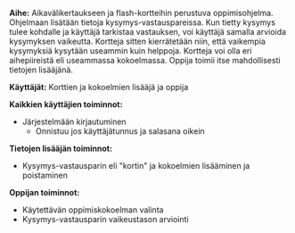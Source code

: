 **Aihe:** Aikavälikertaukseen ja flash-kortteihin perustuva oppimisohjelma. Ohjelmaan lisätään tietoja kysymys-vastauspareissa. Kun tietty kysymys tulee kohdalle ja käyttäjä tarkistaa vastauksen, voi käyttäjä samalla arvioida kysymyksen vaikeutta. Kortteja sitten kierrätetään niin, että vaikempia kysymyksiä kysytään useammin kuin helppoja. Kortteja voi olla eri aihepiireistä eli useammassa kokoelmassa. Oppija toimii itse mahdollisesti tietojen lisääjänä.

**Käyttäjät:** Korttien ja kokoelmien lisääjä ja oppija

**Kaikkien käyttäjien toiminnot:** 
- Järjestelmään kirjautuminen
  - Onnistuu jos käyttäjätunnus ja salasana oikein

**Tietojen lisääjän toiminnot:** 
- Kysymys-vastausparin eli "kortin" ja kokoelmien lisääminen ja poistaminen

**Oppijan toiminnot:** 
- Käytettävän oppimiskokoelman valinta
- Kysymys-vastausparin vaikeustason arviointi






